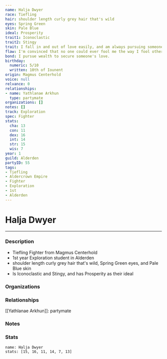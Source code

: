 ```yaml
---
name: Halja Dwyer
race: Tiefling
hair: shoulder length curly grey hair that's wild
eyes: Spring Green
skin: Pale Blue
ideal: Prosperity
trait1: Iconoclastic
trait2: Stingy
trait: I fall in and out of love easily, and am always pursuing someone.
flaw: I'm convinced that no one could ever fool me the way I fool others.
bond: I pursue wealth to secure someone's love.
birthday:
  numeric: 5/10
  written: 10th of Iounent
origin: Magmus Centerhold
voice: null
relvance: 0
relationships:
- name: Yathlanae Arkhun
  type: partymate
organizations: []
notes: []
track: Exploration
spec: Fighter
stats:
  cha: 13
  con: 11
  dex: 16
  int: 14
  str: 15
  wis: 7
year: 1
guild: Alderden
partyID: 55
tags:
- Tiefling
- Aldercrown Empire
- Fighter
- Exploration
- 1st
- Alderden
---
```

# Halja Dwyer
---
### Description
- Tiefling Fighter from Magmus Centerhold
- 1st year Exploration student in Alderden
- shoulder length curly grey hair that's wild, Spring Green eyes, and Pale Blue skin
- Is Iconoclastic and Stingy, and has Prosperity as their ideal

### Organizations

### Relationships
[[Yathlanae Arkhun]]: partymate

### Notes

### Stats
```statblock
name: Halja Dwyer
stats: [15, 16, 11, 14, 7, 13]
```